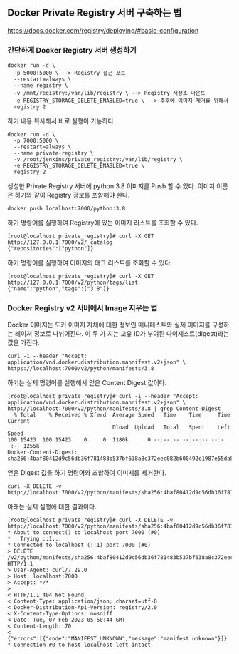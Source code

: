 ## Docker Private Registry 서버 구축하는 법
https://docs.docker.com/registry/deploying/#basic-configuration
### 간단하게 Docker Registry 서버 생성하기
```text
docker run -d \
  -p 5000:5000 \ --> Registry 접근 포트
  --restart=always \
  --name registry \
  -v /mnt/registry:/var/lib/registry \ --> Registry 저장소 마운트
  -e REGISTRY_STORAGE_DELETE_ENABLED=true \ --> 추후에 이미지 제거를 위해서
  registry:2
```
하기 내용 복사해서 바로 실행이 가능하다.
```shell
docker run -d \
  -p 7000:5000 \
  --restart=always \
  --name private-registry \
  -v /root/jenkins/private_registry:/var/lib/registry \
  -e REGISTRY_STORAGE_DELETE_ENABLED=true \
  registry:2
```
생성한 Private Registry 서버에 python:3.8 이미지를 Push 할 수 있다. 이미지 이름은 하기와 같이 Registry 정보를 포함해야
한다.
```shell
docker push localhost:7000/python:3.8
```
하기 명령어를 실행하여 Registry에 있는 이미지 리스트를 조회할 수 있다.
```text
[root@localhost private_registry]# curl -X GET http://127.0.0.1:7000/v2/_catalog
{"repositories":["python"]}
```
하기 명령어를 실행하여 이미지의 태그 리스트를 조회할 수 있다.
```text
[root@localhost private_registry]# curl -X GET http://127.0.0.1:7000/v2/python/tags/list
{"name":"python","tags":["3.8"]}
```
### Docker Registry v2 서버에서 Image 지우는 법
Docker 이미지는 도커 이미지 자체에 대한 정보인 매니페스트와 실제 이미지를 구성하는 레이저 정보로 나뉘어진다. 이 두 가 지는
고유 ID가 부여된 다이제스트(digest)라는 값을 가진다.
```shell
curl -i --header "Accept: application/vnd.docker.distribution.mannifest.v2+json" \
https://localhost:7000/v2/python/manifests/3.8
```
하기는 실제 명령어를 실행해서 얻은 Content Digest 값이다.
```text
[root@localhost private_registry]# curl -i --header "Accept: application/vnd.docker.distribution.mannifest.v2+json" \ http://localhost:7000/v2/python/manifests/3.8 | grep Content-Digest
  % Total    % Received % Xferd  Average Speed   Time    Time     Time  Current
                                 Dload  Upload   Total   Spent    Left  Speed
100 15423  100 15423    0     0  1180k      0 --:--:-- --:--:-- --:--:-- 1255k
Docker-Content-Digest: sha256:4baf80412d9c56db36f781483b537bf638a8c372eec082b600492c1987e55da8
```
얻은 Digest 값을 하기 명령어와 조합하여 이미지를 제거한다.
```shell
curl -X DELETE -v http://localhost:7000/v2/python/manifests/sha256:4baf80412d9c56db36f781483b537bf638a8c372eec082b600492c1987e55da8
```
아래는 실제 실행에 대한 결과이다.
```text
[root@localhost private_registry]# curl -X DELETE -v http://localhost:7000/v2/python/manifests/sha256:4baf80412d9c56db36f781483b537bf638a8c372eec082b600492c1987e55da8
* About to connect() to localhost port 7000 (#0)
*   Trying ::1...
* Connected to localhost (::1) port 7000 (#0)
> DELETE /v2/python/manifests/sha256:4baf80412d9c56db36f781483b537bf638a8c372eec082b600492c1987e55da8 HTTP/1.1
> User-Agent: curl/7.29.0
> Host: localhost:7000
> Accept: */*
> 
< HTTP/1.1 404 Not Found
< Content-Type: application/json; charset=utf-8
< Docker-Distribution-Api-Version: registry/2.0
< X-Content-Type-Options: nosniff
< Date: Tue, 07 Feb 2023 05:50:44 GMT
< Content-Length: 70
< 
{"errors":[{"code":"MANIFEST_UNKNOWN","message":"manifest unknown"}]}
* Connection #0 to host localhost left intact
```

